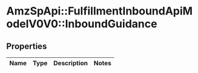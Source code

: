 # AmzSpApi::FulfillmentInboundApiModelV0V0::InboundGuidance

## Properties
Name | Type | Description | Notes
------------ | ------------- | ------------- | -------------

